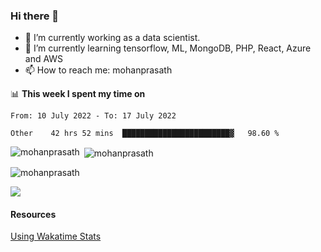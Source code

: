 ### Hi there 👋

- 🔭 I’m currently working as a data scientist.
- 🌱 I’m currently learning tensorflow, ML, MongoDB, PHP, React, Azure and AWS
- 📫 How to reach me: mohanprasath

📊 **This week I spent my time on**
<!--START_SECTION:waka-->

```text
From: 10 July 2022 - To: 17 July 2022

Other    42 hrs 52 mins  ████████████████████████▓   98.60 %
```

<p><img align="left" src="https://github-readme-stats.vercel.app/api/top-langs?username=mohanprasath&show_icons=true&locale=en&layout=compact" alt="mohanprasath" /></p>

<p>&nbsp;<img align="center" src="https://github-readme-stats.vercel.app/api?username=mohanprasath&show_icons=true&locale=en" alt="mohanprasath" /></p>

<p><img align="center" src="https://github-readme-streak-stats.herokuapp.com/?user=mohanprasath" alt="mohanprasath" /></p>

![](https://komarev.com/ghpvc/?username=your-github-mohanprasath&label=PROFILE+VIEWS)

<!--END_SECTION:waka-->

#### Resources
[Using Wakatime Stats](https://github.com/marketplace/actions/waka-readme)
